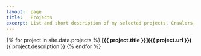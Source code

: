```yaml
---
layout:  page
title:   Projects
excerpt: List and short description of my selected projects. Crawlers, utilities and more here! ;)
---
```


{% for project in site.data.projects %}
**[{{ project.title }}]({{ project.url }})** {{ project.description }}
{% endfor %}

